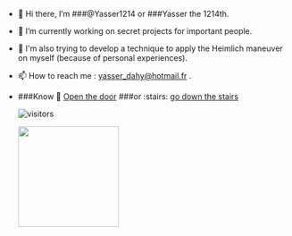 - 👋 Hi there, I’m ###@Yasser1214 or ###Yasser the 1214th.
- 🌱 I’m currently working on secret projects for important people. 
- 🔧 I'm also trying to develop a technique to apply the Heimlich maneuver on myself (because of personal experiences).
- 📫 How to reach me : yasser_dahy@hotmail.fr .
- ###Know 🚪 [Open the door](https://github.com/Yasser1214?tab=repositories) ###or :stairs: [go down the stairs](images/spiders.jpg)



  ![visitors](https://visitor-badge.glitch.me/badge?page_id=Yasser1214.Yasser1214)

  <img height="180em" src="https://github-readme-stats.vercel.app/api?username=Yasser1214&show_icons=true&hide_border=true&&count_private=true&include_all_commits=true" />



<!---
Yasser1214/Yasser1214 is a ✨ special ✨ repository because its `README.md` (this file) appears on your GitHub profile.
You can click the Preview link to take a look at your changes.
--->